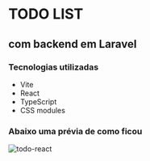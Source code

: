 # TODO LIST

## com backend em Laravel 

### Tecnologias utilizadas

- Vite 
- React
- TypeScript
- CSS modules


### Abaixo uma prévia de como ficou

![todo-react](https://user-images.githubusercontent.com/60712131/180254249-b4fa6c6e-ec48-4396-91a4-1ea2c7c82615.gif)
